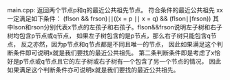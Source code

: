 main.cpp:
返回两个节点p和q的最近公共祖先节点。
符合条件的最近公共祖先 xx 一定满足如下条件：
(flson && frson)∣∣((x = p ∣∣ x = q) && (flson∣∣frson))
其中lson和rson分别代表x节点的左孩子和右孩子。flson&&frson说明左子树和右子树均包含p节点或q节点，
如果左子树包含的是p节点，那么右子树只能包含q节点，
反之亦然，因为p节点和q节点都是不同且唯一的节点，
因此如果满足这个判断条件即可说明x就是我们要找的最近公共祖先。
第二条判断条件即是考虑了x恰好是p节点或q节点且它的左子树或右子树有一个包含了另一个节点的情况，
因此如果满足这个判断条件亦可说明x就是我们要找的最近公共祖先。
